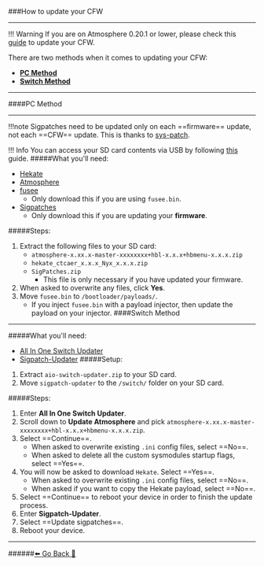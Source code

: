 ###How to update your CFW
***
!!! Warning If you are on Atmosphere 0.20.1 or lower, please check this [guide](https://rentry.org/MigrateToAtmosphere1_0_0) to update your CFW.

There are two methods when it comes to updating your CFW:
* [**PC Method**](https://rentry.org/UpdateCFW#pc-method)
* [**Switch Method**](https://rentry.org/UpdateCFW#switch-method)

***
####PC Method
***
!!!note Sigpatches need to be updated only on each ==firmware== update, not each ==CFW== update. This is thanks to [sys-patch](https://github.com/ITotalJustice/sys-patch).

!!! Info You can access your SD card contents via USB by following [this](https://rentry.org/SDCardViaUSB#hekate) guide.
#####What you'll need:
[]()
* [Hekate](https://github.com/CTCaer/hekate/releases/latest/)
* [Atmosphere](https://github.com/Atmosphere-NX/Atmosphere/releases/latest)
* [fusee](https://github.com/Atmosphere-NX/Atmosphere/releases/latest/download/fusee.bin)
	* Only download this if you are using `fusee.bin`.
* [Sigpatches](https://sigmapatches.su/sigpatches.zip)
	* Only download this if you are updating your **firmware**.


[]()

#####Steps:
1. Extract the following files to your SD card:
	* `atmosphere-x.xx.x-master-xxxxxxxx+hbl-x.x.x+hbmenu-x.x.x.zip`
	* `hekate_ctcaer_x.x.x_Nyx_x.x.x.zip`
	* `SigPatches.zip`
		* This file is only necessary if you have updated your firmware.
2. When asked to overwrite any files, click **Yes**.
3. Move `fusee.bin` to `/bootloader/payloads/`.
	* If you inject `fusee.bin` with a payload injector, then update the payload on your injector.
[]()
####Switch Method
***
#####What you'll need:
[]()
* [All In One Switch Updater](https://github.com/HamletDuFromage/AIO-switch-updater/releases/latest/)
* [Sigpatch-Updater](https://github.com/ITotalJustice/sigpatch-updater/releases/latest/download/sigpatch-updater.nro)
[]()
[]()
#####Setup:
1. Extract `aio-switch-updater.zip` to your SD card.
2. Move `sigpatch-updater` to the `/switch/` folder on your SD card.

#####Steps:
1. Enter **All In One Switch Updater**.
2. Scroll down to **Update Atmosphere** and pick `atmosphere-x.xx.x-master-xxxxxxxx+hbl-x.x.x+hbmenu-x.x.x.zip`.
3. Select ==Continue==.
	* When asked to overwrite existing `.ini` config files, select ==No==.
	* When asked to delete all the custom sysmodules startup flags, select ==Yes==.
4. You will now be asked to download `Hekate`. Select ==Yes==.
	* When asked to overwrite existing `.ini` config files, select ==No==.
	* When asked if you want to copy the Hekate payload, select ==No==.
5. Select ==Continue== to reboot your device in order to finish the update process.
6. Enter **Sigpatch-Updater**.
7. Select ==Update sigpatches==.
8. Reboot your device.


***
######[⬅️ Go Back 🦝](https://rentry.org/UpdateCFWAndFW)